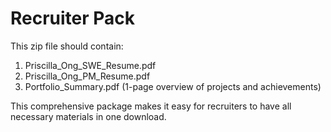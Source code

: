 # Recruiter Pack

This zip file should contain:
1. Priscilla_Ong_SWE_Resume.pdf
2. Priscilla_Ong_PM_Resume.pdf  
3. Portfolio_Summary.pdf (1-page overview of projects and achievements)

This comprehensive package makes it easy for recruiters to have all necessary materials in one download.
